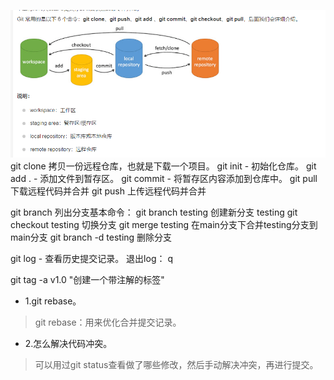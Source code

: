 ![](.git_images/db4e6b82.png)
git clone	拷贝一份远程仓库，也就是下载一个项目。
git init - 初始化仓库。
git add . - 添加文件到暂存区。
git commit - 将暂存区内容添加到仓库中。
git pull	下载远程代码并合并
git push	上传远程代码并合并




git branch 列出分支基本命令：
git branch testing  创建新分支 testing
git checkout testing 切换分支
git merge testing   在main分支下合并testing分支到main分支
git branch -d testing 删除分支

git log - 查看历史提交记录。 退出log： q

git tag -a v1.0    "创建一个带注解的标签"


- 1.git rebase。

>git rebase：用来优化合并提交记录。

- 2.怎么解决代码冲突。

>可以用过git status查看做了哪些修改，然后手动解决冲突，再进行提交。
> 
